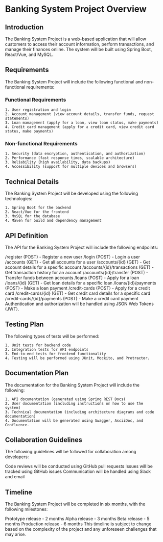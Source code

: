 # Banking System Project Overview
## Introduction
The Banking System Project is a web-based application that will allow customers to access their account information, perform transactions, and manage their finances online. The system will be built using Spring Boot, React/Vue, and MySQL.

## Requirements
The Banking System Project will include the following functional and non-functional requirements:

### Functional Requirements
    1. User registration and login
    2. Account management (view account details, transfer funds, request statements)
    3. Loan management (apply for a loan, view loan status, make payments)
    4. Credit card management (apply for a credit card, view credit card status, make payments)
### Non-functional Requirements
    1. Security (data encryption, authentication, and authorization)
    2. Performance (fast response times, scalable architecture)
    3. Reliability (high availability, data backups)
    4. Accessibility (support for multiple devices and browsers)
## Technical Details
The Banking System Project will be developed using the following technologies:

    1. Spring Boot for the backend
    2. React/Vue for the frontend
    3. MySQL for the database
    4. Maven for build and dependency management
## API Definition
The API for the Banking System Project will include the following endpoints:

/register (POST) - Register a new user
/login (POST) - Login a user
/accounts (GET) - Get all accounts for a user
/accounts/{id} (GET) - Get account details for a specific account
/accounts/{id}/transactions (GET) - Get transaction history for an account
/accounts/{id}/transfer (POST) - Transfer funds between accounts
/loans (POST) - Apply for a loan
/loans/{id} (GET) - Get loan details for a specific loan
/loans/{id}/payments (POST) - Make a loan payment
/credit-cards (POST) - Apply for a credit card
/credit-cards/{id} (GET) - Get credit card details for a specific card
/credit-cards/{id}/payments (POST) - Make a credit card payment
Authentication and authorization will be handled using JSON Web Tokens (JWT).

## Testing Plan
The following types of tests will be performed:

    1. Unit tests for backend code
    2. Integration tests for API endpoints
    3. End-to-end tests for frontend functionality
    4. Testing will be performed using JUnit, Mockito, and Protractor.

## Documentation Plan
The documentation for the Banking System Project will include the following:

    1. API documentation (generated using Spring REST Docs)
    2. User documentation (including instructions on how to use the system)
    3. Technical documentation (including architecture diagrams and code documentation)
    4. Documentation will be generated using Swagger, AsciiDoc, and Confluence.

## Collaboration Guidelines
The following guidelines will be followed for collaboration among developers:

Code reviews will be conducted using GitHub pull requests
Issues will be tracked using GitHub issues
Communication will be handled using Slack and email
## Timeline
The Banking System Project will be completed in six months, with the following milestones:

Prototype release - 2 months
Alpha release - 3 months
Beta release - 5 months
Production release - 6 months
This timeline is subject to change based on the complexity of the project and any unforeseen challenges that may arise.
